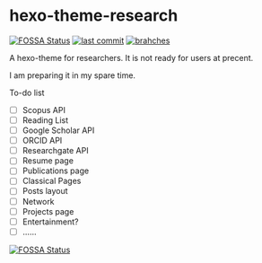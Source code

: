 # hexo-theme-research
[![FOSSA Status](https://app.fossa.com/api/projects/git%2Bgithub.com%2Fjiehua1995%2Fhexo-theme-research.svg?type=shield)](https://app.fossa.com/projects/git%2Bgithub.com%2Fjiehua1995%2Fhexo-theme-research?ref=badge_shield)
[![last commit](https://badgen.net/github/last-commit/jiehua1995/hexo-theme-research/main?icon=github)](https://github.com/jiehua1995/hexo-theme-research)
[![brahches](https://badgen.net/github/branches/jiehua1995/hexo-theme-research)](https://github.com/jiehua1995/hexo-theme-research/branches)

A hexo-theme for researchers.
It is not ready for users at precent.

I am preparing it in my spare time.


To-do list
- [ ] Scopus API
- [ ] Reading List
- [ ] Google Scholar API
- [ ] ORCID API
- [ ] Researchgate API
- [ ] Resume page
- [ ] Publications page
- [ ] Classical Pages
- [ ] Posts layout
- [ ] Network
- [ ] Projects page
- [ ] Entertainment?
- [ ] ……

[![FOSSA Status](https://app.fossa.com/api/projects/git%2Bgithub.com%2Fjiehua1995%2Fhexo-theme-research.svg?type=large)](https://app.fossa.com/projects/git%2Bgithub.com%2Fjiehua1995%2Fhexo-theme-research?ref=badge_large)
